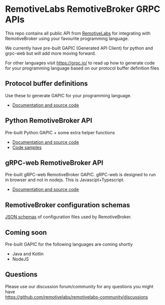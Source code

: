 # RemotiveLabs RemotiveBroker GRPC APIs

This repo contains all public API from [RemotiveLabs](https://remotivelabs.com/) for integrating
with RemotiveBroker using your favourite programming language.

We currently have pre-built GAPIC (Generated API Client)  for python and grpc-web
but will add more moving forward.

For other languages visit https://grpc.io/ to read up how to generate code for your
programming language based on our protocol buffer definition files

## Protocol buffer definitions

Use these to generate GAPIC for your programming language.

- [Documentation and source code](protos/)

## Python RemotiveBroker API

Pre-built Python GAPIC + some extra helper functions

- [Documentation and source code](./python/remotivelabs-broker/)
- [Code samples](https://github.com/remotivelabs/remotivelabs-samples/tree/main/python)

## gRPC-web RemotiveBroker API

Pre-built gRPC-web RemotiveBroker GAPIC. gRPC-web is designed to run in browser and
not in nodejs. This is Javascipt+Typescript.

- [Documentation and source code](grpc-web/grpc-web-stubs)

## RemotiveBroker configuration schemas

[JSON schemas](schemas) of configuration files used by RemotiveBroker.

## Coming soon

Pre-built GAPIC for the following languages are coming shortly

* Java and Kotlin
* NodeJS

## Questions

Please use our discussion forum/community for any questions you might have <br>
https://github.com/remotivelabs/remotivelabs-community/discussions
